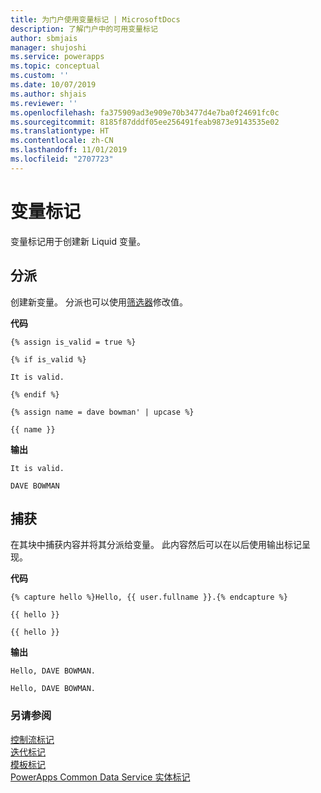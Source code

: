 ```yaml
---
title: 为门户使用变量标记 | MicrosoftDocs
description: 了解门户中的可用变量标记
author: sbmjais
manager: shujoshi
ms.service: powerapps
ms.topic: conceptual
ms.custom: ''
ms.date: 10/07/2019
ms.author: shjais
ms.reviewer: ''
ms.openlocfilehash: fa375909ad3e909e70b3477d4e7ba0f24691fc0c
ms.sourcegitcommit: 8185f87dddf05ee256491feab9873e9143535e02
ms.translationtype: HT
ms.contentlocale: zh-CN
ms.lasthandoff: 11/01/2019
ms.locfileid: "2707723"
---
```

# <a name="variable-tags"></a>变量标记

变量标记用于创建新 Liquid 变量。

## <a name="assign"></a>分派

创建新变量。 分派也可以使用[筛选器](liquid-filters.md)修改值。  

**代码**

```
{% assign is_valid = true %}

{% if is_valid %}

It is valid.

{% endif %}

{% assign name = dave bowman' | upcase %}

{{ name }}
```

**输出**

```
It is valid.

DAVE BOWMAN
```

## <a name="capture"></a>捕获

在其块中捕获内容并将其分派给变量。 此内容然后可以在以后使用输出标记呈现。

**代码**

```
{% capture hello %}Hello, {{ user.fullname }}.{% endcapture %}

{{ hello }}

{{ hello }}
```

**输出**

```
Hello, DAVE BOWMAN.

Hello, DAVE BOWMAN.
```

### <a name="see-also"></a>另请参阅

[控制流标记](control-flow-tags.md)<br>
[迭代标记](iteration-tags.md)<br>
[模板标记](template-tags.md)<br>
[PowerApps Common Data Service 实体标记](portals-entity-tags.md)
